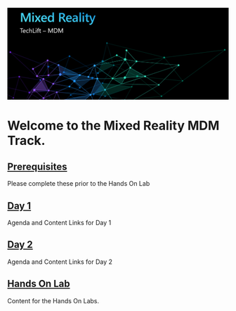 ![](Images/MRTL-MDMBanner.png)

# Welcome to the Mixed Reality MDM Track. 


## [Prerequisites](prerequisites.md)  
Please complete these prior to the Hands On Lab

## [Day 1](day1.md)  
Agenda and Content Links for Day 1
## [Day 2](day2.md)  
Agenda and Content Links for Day 2
## [Hands On Lab](hol.md)  
Content for the Hands On Labs.

